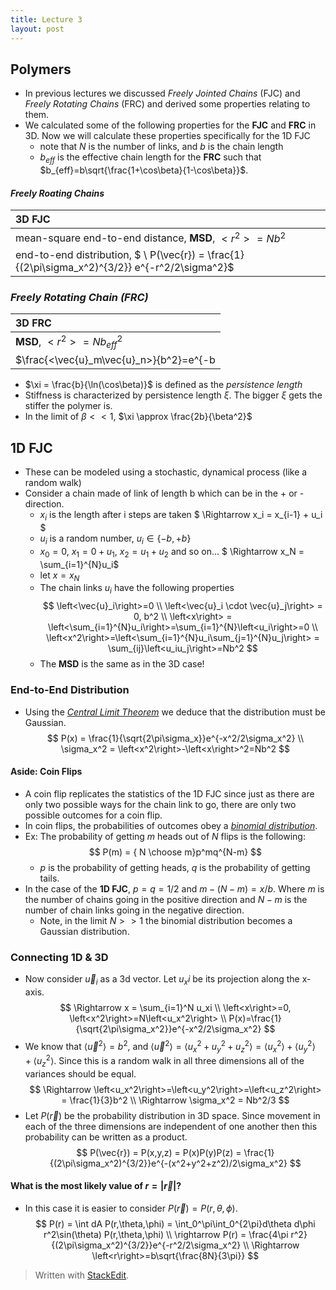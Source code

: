 ```yaml
---
title: Lecture 3
layout: post
---
```


## Polymers

* In previous lectures we discussed *Freely Jointed Chains* (FJC) and *Freely Rotating Chains* (FRC) and derived some properties relating to them.
* We calculated some of the following properties for the **FJC** and **FRC** in 3D. Now we will calculate these properties specifically for the 1D FJC
	* note that $N$ is the number of links, and $b$ is the chain length
	* $b_{eff}$ is the effective chain length for the **FRC** such that $b_{eff}=b\sqrt{\frac{1+\cos\beta}{1-\cos\beta}}$.

#### *Freely Roating Chains*
| 3D FJC|
|:---------- |
| mean-square end-to-end distance, **MSD**, $<r^2> = Nb^2$ |
| end-to-end distribution, $ \ P(\vec{r}) = \frac{1}{(2\pi\sigma_x^2)^{3/2}} e^{-r^2/2\sigma^2}$|  

### *Freely Rotating Chain (FRC)*
| 3D FRC |
| :---------|
|**MSD**, $<r^2> = Nb_{eff}^2$|
|$\frac{<\vec{u}_m\vec{u}_n>}{b^2}=e^{-b|m-n|/\xi}$|


* $\xi = \frac{b}{\ln(\cos\beta)}$ is defined as the *persistence length* 
* Stiffness is characterized by persistence length $\xi$. The bigger $\xi$ gets the stiffer the polymer is.
* In the limit of $\beta<<1$,  $\xi \approx \frac{2b}{\beta^2}$

## 1D FJC
* These can be modeled using a stochastic, dynamical process (like a random walk)
*  Consider a chain made of link of length b which can be in the + or - direction.
	* $x_i$ is the length after i steps are taken
$ \Rightarrow x_i = x_{i-1} + u_i $
	* $u_i$ is a random number, $u_i \in \{-b,+b\}$
	* $x_0=0$, $x_1=0+u_1$, $x_2=u_1+u_2$ and so on...
$ \Rightarrow x_N = \sum_{i=1}^{N}u_i$
	* let $x = x_N$
	* The chain links $u_i$ have the following properties
$$
\left<\vec{u}_i\right>=0 \\ \left<\vec{u}_i \cdot \vec{u}_j\right> = 0, b^2 \\
\left<x\right> = \left<\sum_{i=1}^{N}u_i\right>=\sum_{i=1}^{N}\left<u_i\right>=0 \\
\left<x^2\right>=\left<\sum_{i=1}^{N}u_i\sum_{j=1}^{N}u_j\right> = \sum_{ij}\left<u_iu_j\right>=Nb^2 
$$
	* The **MSD** is the same as in the 3D case!

### End-to-End Distribution
* Using the [*Central Limit Theorem*](http://en.wikipedia.org/wiki/Central_limit_theorem) we deduce that the distribution must be Gaussian.
$$
P(x) = \frac{1}{\sqrt{2\pi\sigma_x}}e^{-x^2/2\sigma_x^2} \\ 
\sigma_x^2 = \left<x^2\right>-\left<x\right>^2=Nb^2
$$

#### Aside: Coin Flips

* A coin flip replicates the statistics of the 1D FJC since just as there are only two possible ways for the chain link to go, there are only two possible outcomes for a coin flip.
* In coin flips, the probabilities of outcomes obey a [*binomial distribution*](http://en.wikipedia.org/wiki/Binomial_distribution).
* Ex: The probability of getting *m* heads out of *N* flips is the following:
$$ P(m) = { N \choose m}p^mq^{N-m} $$
	* $p$ is the probability of getting heads, $q$ is the probability of getting tails.
* In the case of the **1D FJC**, $p=q=1/2$ and $m-(N-m)=x/b$. Where $m$ is the number of chains going in the positive direction and $N-m$ is the number of chain links going in the negative direction.
	* Note, in the limit $N>>1$ the binomial distribution becomes a Gaussian distribution.

### Connecting 1D & 3D
* Now consider $\vec{u}_i$ as a 3d vector. Let $u_xi$ be its projection along the x-axis.
$$ \Rightarrow x = \sum_{i=1}^N u_xi \\
\left<x\right>=0, \left<x^2\right>=N\left<u_x^2\right> \\
P(x)=\frac{1}{\sqrt{2\pi\sigma_x^2}}e^{-x^2/2\sigma_x^2} 
$$
* We know that $\left<\vec{u}^2\right>=b^2$, and $\left<\vec{u}^2\right>=\left<u_x^2+u_y^2+u_z^2\right> = \left<u_x^2\right>+\left<u_y^2\right>+\left<u_z^2\right>$. Since this is a random walk in all three dimensions all of the variances should be equal.
$$ 
\Rightarrow \left<u_x^2\right>=\left<u_y^2\right>=\left<u_z^2\right> = \frac{1}{3}b^2  \\
\Rightarrow \sigma_x^2 = Nb^2/3
$$
* Let $P(\vec{r})$ be the probability distribution in 3D space. Since movement in each of the three dimensions are independent of one another then this probability can be written as a product.
$$ P(\vec{r}) = P(x,y,z) = P(x)P(y)P(z) = \frac{1}{(2\pi\sigma_x^2)^{3/2}}e^{-(x^2+y^2+z^2)/2\sigma_x^2} $$
#### What is the **most likely** value of $r=|\vec{r}|$?
* In this case it is easier to consider $P(\vec{r})=P(r,\theta,\phi)$.
$$ P(r) = \int dA P(r,\theta,\phi) = \int_0^\pi\int_0^{2\pi}d\theta d\phi r^2\sin(\theta) P(r,\theta,\phi) \\
\rightarrow P(r) = \frac{4\pi r^2}{(2\pi\sigma_x^2)^{3/2}}e^{-r^2/2\sigma_x^2} \\
\Rightarrow \left<r\right>=b\sqrt{\frac{8N}{3\pi}}
$$

> Written with [StackEdit](https://stackedit.io/).
